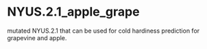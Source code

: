 # NYUS.2.1_apple_grape
mutated NYUS.2.1 that can be used for cold hardiness prediction for grapevine and apple.
